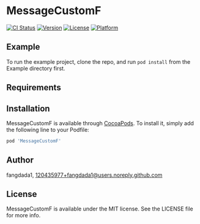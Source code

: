 # MessageCustomF

[![CI Status](https://img.shields.io/travis/fangdada1/MessageCustomF.svg?style=flat)](https://travis-ci.org/fangdada1/MessageCustomF)
[![Version](https://img.shields.io/cocoapods/v/MessageCustomF.svg?style=flat)](https://cocoapods.org/pods/MessageCustomF)
[![License](https://img.shields.io/cocoapods/l/MessageCustomF.svg?style=flat)](https://cocoapods.org/pods/MessageCustomF)
[![Platform](https://img.shields.io/cocoapods/p/MessageCustomF.svg?style=flat)](https://cocoapods.org/pods/MessageCustomF)

## Example

To run the example project, clone the repo, and run `pod install` from the Example directory first.

## Requirements

## Installation

MessageCustomF is available through [CocoaPods](https://cocoapods.org). To install
it, simply add the following line to your Podfile:

```ruby
pod 'MessageCustomF'
```

## Author

fangdada1, 120435977+fangdada1@users.noreply.github.com

## License

MessageCustomF is available under the MIT license. See the LICENSE file for more info.
